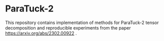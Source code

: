 # ParaTuck-2
This repository contains implementation of methods for ParaTuck-2 tensor decomposition and reproducible experiments from the paper https://arxiv.org/abs/2302.00922 .
